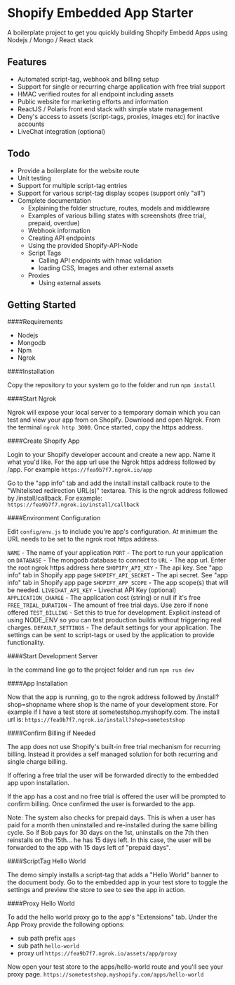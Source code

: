 
# Shopify Embedded App Starter

A boilerplate project to get you quickly building Shopify Embedd Apps using Nodejs / Mongo / React stack

## Features
- Automated script-tag, webhook and billing setup
- Support for single or recurring charge application with free trial support
- HMAC verified routes for all endpoint including assets
- Public website for marketing efforts and information
- ReactJS / Polaris front end stack with simple state management
- Deny's access to assets (script-tags, proxies, images etc) for inactive accounts
- LiveChat integration (optional)


## Todo

- Provide a boilerplate for the website route
- Unit testing
- Support for multiple script-tag entries
- Support for various script-tag display scopes (support only "all")
- Complete documentation
  - Explaining the folder structure, routes, models and middleware
  - Examples of various billing states with screenshots (free trial, prepaid, overdue)
  - Webhook information
  - Creating API endpoints
  - Using the provided Shopify-API-Node 
  - Script Tags
    - Calling API endpoints with hmac validation
    - loading CSS, Images and other external assets
  - Proxies
    - Using external assets

## Getting Started

####Requirements

- Nodejs
- Mongodb
- Npm
- Ngrok

####Installation

Copy the repository to your system go to the folder and run ```npm install```

####Start Ngrok

Ngrok will expose your local server to a temporary domain which you can test and view your app from on Shopify. Download and open Ngrok. From the terminal ```ngrok http 3000```. Once started, copy the https address.

####Create Shopify App

Login to your Shopify developer account and create a new app. Name it what you'd like. For the app url use the Ngrok https address followed by /app. For example ```https://fea9b7f7.ngrok.io/app```

Go to the "app info" tab and add the install install callback route to the "Whitelisted redirection URL(s)" textarea. This is the ngrok address followed by /install/callback. 
For example: ```https://fea9b7f7.ngrok.io/install/callback```

####Environment Configuration

Edit ```config/env.js```  to include you're app's configuration. At minimum the URL needs to be set to the ngrok root https address.

```NAME``` - The name of your application
```PORT``` - The port to run your application on
```DATABASE``` - The mongodb database to connect to
```URL``` - The app url. Enter the root ngrok https address here
```SHOPIFY_API_KEY``` - The api key. See "app info" tab in Shopify app page
```SHOPIFY_API_SECRET``` - The api secret.  See "app info" tab in Shopify app page
```SHOPIFY_APP_SCOPE``` - The app scope(s) that will be needed.
```LIVECHAT_API_KEY``` - Livechat API Key (optional)
```APPLICATION_CHARGE``` - The application cost (string) or null if it's free
```FREE_TRIAL_DURATION``` - The amount of free trial days. Use zero if none offered
```TEST_BILLING``` - Set this to true for development. Explicit instead of using NODE_ENV so you can test production builds without triggering real charges.
```DEFAULT_SETTINGS``` - The default settings for your application. The settings can be sent to script-tags or used by the application to provide functionality.

####Start Development Server

In the command line go to the project folder and run ```npm run dev```

####App Installation

Now that the app is running, go to the ngrok address followed by /install?shop=shopname where shop is the name of your development store. For example if I have a test store at sometestshop.myshopify.com. The install url is: ```https://fea9b7f7.ngrok.io/install?shop=sometestshop```

####Confirm Billing if Needed

The app does not use Shopify's built-in free trial mechanism for recurring billing. Instead it provides a self managed solution for both recurring and single charge billing. 

If offering a free trial the user will be forwarded directly to the embedded app upon installation. 

If the app has a cost and no free trial is offered the user will be prompted to confirm billing. Once confirmed the user is forwarded to the app.

Note: The system also checks for prepaid days. This is when a user has paid for a month then uninstalled and re-installed during the same billing cycle. So if Bob pays for 30 days on the 1st, uninstalls on the 7th then reinstalls on the 15th... he has 15 days left. In this case, the user will be forwarded to the app with 15 days left of "prepaid days".

####ScriptTag Hello World

The demo simply installs a script-tag that adds a "Hello World" banner to the document body. Go to the embedded app in your test store to toggle the settings and preview the store to see to see the app in action. 

####Proxy Hello World

To add the hello world proxy go to the app's "Extensions" tab. Under the App Proxy provide the following options:
- sub path prefix ```apps```
- sub path ```hello-world```
- proxy url ```https://fea9b7f7.ngrok.io/assets/app/proxy```

Now open your test store to the apps/hello-world route and you'll see your proxy page. ```https://sometestshop.myshopify.com/apps/hello-world```
